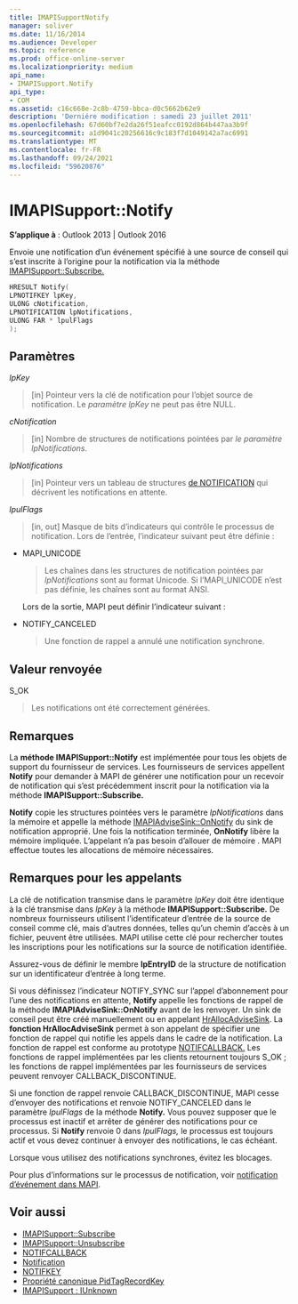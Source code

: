 ```yaml
---
title: IMAPISupportNotify
manager: soliver
ms.date: 11/16/2014
ms.audience: Developer
ms.topic: reference
ms.prod: office-online-server
ms.localizationpriority: medium
api_name:
- IMAPISupport.Notify
api_type:
- COM
ms.assetid: c16c668e-2c8b-4759-bbca-d0c5662b62e9
description: 'Derniére modification : samedi 23 juillet 2011'
ms.openlocfilehash: 67d60bf7e2da26f51eafcc0192d864b447aa3b9f
ms.sourcegitcommit: a1d9041c20256616c9c183f7d1049142a7ac6991
ms.translationtype: MT
ms.contentlocale: fr-FR
ms.lasthandoff: 09/24/2021
ms.locfileid: "59620876"
---
```

# <a name="imapisupportnotify"></a>IMAPISupport::Notify

**S’applique à** : Outlook 2013 | Outlook 2016 
  
Envoie une notification d’un événement spécifié à une source de conseil qui s’est inscrite à l’origine pour la notification via la méthode [IMAPISupport::Subscribe.](imapisupport-subscribe.md) 
  
```cpp
HRESULT Notify(
LPNOTIFKEY lpKey,
ULONG cNotification,
LPNOTIFICATION lpNotifications,
ULONG FAR * lpulFlags
);
```

## <a name="parameters"></a>Paramètres

_lpKey_
  
> [in] Pointeur vers la clé de notification pour l’objet source de notification. Le  _paramètre lpKey_ ne peut pas être NULL. 
    
_cNotification_
  
> [in] Nombre de structures de notifications pointées par _le paramètre lpNotifications._ 
    
_lpNotifications_
  
> [in] Pointeur vers un tableau de structures [de NOTIFICATION](notification.md) qui décrivent les notifications en attente. 
    
_lpulFlags_
  
> [in, out] Masque de bits d’indicateurs qui contrôle le processus de notification. Lors de l’entrée, l’indicateur suivant peut être définie :
    
  - MAPI_UNICODE 
    
    > Les chaînes dans les structures de notification pointées par  _lpNotifications_ sont au format Unicode. Si l’MAPI_UNICODE n’est pas définie, les chaînes sont au format ANSI. 

    Lors de la sortie, MAPI peut définir l’indicateur suivant :
        
  - NOTIFY_CANCELED 
    
    > Une fonction de rappel a annulé une notification synchrone.
    
## <a name="return-value"></a>Valeur renvoyée

S_OK 
  
> Les notifications ont été correctement générées.
    
## <a name="remarks"></a>Remarques

La **méthode IMAPISupport::Notify** est implémentée pour tous les objets de support du fournisseur de services. Les fournisseurs de services appellent **Notify** pour demander à MAPI de générer une notification pour un recevoir de notification qui s’est précédemment inscrit pour la notification via la méthode **IMAPISupport::Subscribe.** 
  
**Notify** copie les structures pointées vers le paramètre  _lpNotifications_ dans la mémoire et appelle la méthode [IMAPIAdviseSink::OnNotify](imapiadvisesink-onnotify.md) du sink de notification approprié. Une fois la notification terminée, **OnNotify** libère la mémoire impliquée. L’appelant n’a pas besoin d’allouer de mémoire . MAPI effectue toutes les allocations de mémoire nécessaires. 
  
## <a name="notes-to-callers"></a>Remarques pour les appelants

La clé de notification transmise dans le paramètre _lpKey_ doit être identique à la clé transmise dans _lpKey_ à la méthode **IMAPISupport::Subscribe.** De nombreux fournisseurs utilisent l’identificateur d’entrée de la source de conseil comme clé, mais d’autres données, telles qu’un chemin d’accès à un fichier, peuvent être utilisées. MAPI utilise cette clé pour rechercher toutes les inscriptions pour les notifications sur la source de notification identifiée. 
  
Assurez-vous de définir le membre **lpEntryID** de la structure de notification sur un identificateur d’entrée à long terme. 
  
Si vous définissez l’indicateur  NOTIFY_SYNC sur l’appel d’abonnement pour l’une des notifications en attente, **Notify** appelle les fonctions de rappel de la méthode **IMAPIAdviseSink::OnNotify** avant de les renvoyer. Un sink de conseil peut être créé manuellement ou en appelant [HrAllocAdviseSink](hrallocadvisesink.md). La **fonction HrAllocAdviseSink** permet à son appelant de  spécifier une fonction de rappel qui notifie les appels dans le cadre de la notification. La fonction de rappel est conforme au prototype [NOTIFCALLBACK.](notifcallback.md) Les fonctions de rappel implémentées par les clients retournent toujours S_OK ; les fonctions de rappel implémentées par les fournisseurs de services peuvent renvoyer CALLBACK_DISCONTINUE. 
  
Si une fonction de rappel renvoie CALLBACK_DISCONTINUE, MAPI cesse d’envoyer des notifications et renvoie NOTIFY_CANCELED dans le paramètre _lpulFlags_ de la méthode **Notify.** Vous pouvez supposer que le processus est inactif et arrêter de générer des notifications pour ce processus. Si **Notify** renvoie 0 dans  _lpulFlags,_ le processus est toujours actif et vous devez continuer à envoyer des notifications, le cas échéant.
  
Lorsque vous utilisez des notifications synchrones, évitez les blocages.
  
Pour plus d’informations sur le processus de notification, voir [notification d’événement dans MAPI](event-notification-in-mapi.md). 
  
## <a name="see-also"></a>Voir aussi

- [IMAPISupport::Subscribe](imapisupport-subscribe.md)  
- [IMAPISupport::Unsubscribe](imapisupport-unsubscribe.md)  
- [NOTIFCALLBACK](notifcallback.md) 
- [Notification](notification.md)  
- [NOTIFKEY](notifkey.md)  
- [Propriété canonique PidTagRecordKey](pidtagrecordkey-canonical-property.md)  
- [IMAPISupport : IUnknown](imapisupportiunknown.md)

